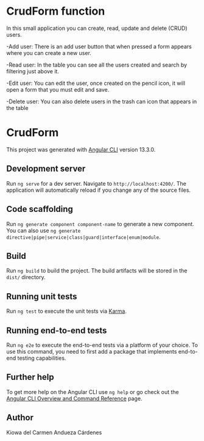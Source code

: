 
# CrudForm function
In this small application you can create, read, update and delete (CRUD) users.

-Add user:
There is an add user button that when pressed a form appears where you can create a new user.

-Read user:
In the table you can see all the users created and search by filtering just above it.

-Edit user:
You can edit the user, once created on the pencil icon, it will open a form that you must edit and save.

-Delete user:
You can also delete users in the trash can icon that appears in the table

# CrudForm

This project was generated with [Angular CLI](https://github.com/angular/angular-cli) version 13.3.0.

## Development server

Run `ng serve` for a dev server. Navigate to `http://localhost:4200/`. The application will automatically reload if you change any of the source files.

## Code scaffolding

Run `ng generate component component-name` to generate a new component. You can also use `ng generate directive|pipe|service|class|guard|interface|enum|module`.

## Build

Run `ng build` to build the project. The build artifacts will be stored in the `dist/` directory.

## Running unit tests

Run `ng test` to execute the unit tests via [Karma](https://karma-runner.github.io).

## Running end-to-end tests

Run `ng e2e` to execute the end-to-end tests via a platform of your choice. To use this command, you need to first add a package that implements end-to-end testing capabilities.

## Further help

To get more help on the Angular CLI use `ng help` or go check out the [Angular CLI Overview and Command Reference](https://angular.io/cli) page.

## Author
Kiowa del Carmen Andueza Cárdenes
